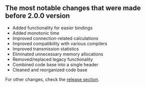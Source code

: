The most notable changes that were made before 2.0.0 version
--------

- Added functionality for easier bindings
- Added monotonic time
- Improved connection-related calculations
- Improved compatibility with various compilers
- Improved transmission statistics
- Eliminated unnecessary memory allocations
- Removed/replaced legacy functionality
- Combined code base into a single header
- Cleaned and reorganized code base

For other changes, check the [release section](https://github.com/nxrighthere/ENet-CSharp/releases).
